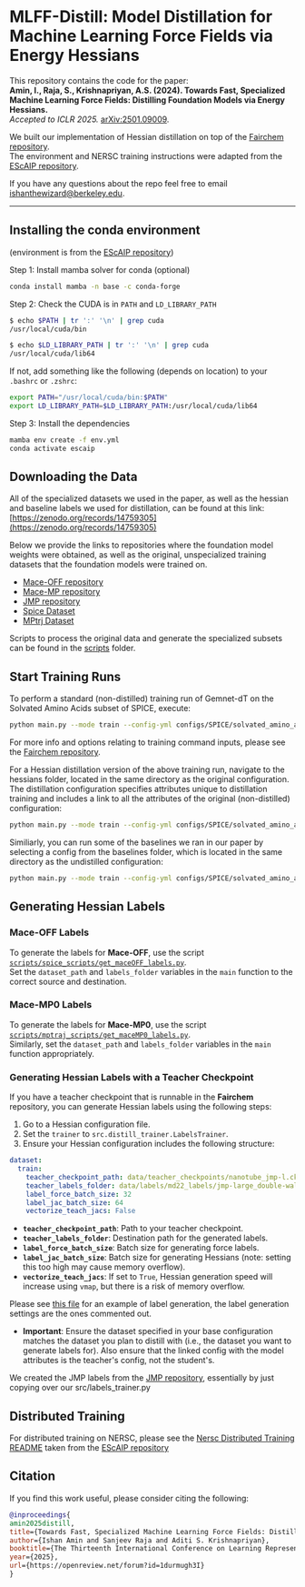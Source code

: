 # MLFF-Distill: Model Distillation for Machine Learning Force Fields via Energy Hessians

This repository contains the code for the paper:  
**Amin, I., Raja, S., Krishnapriyan, A.S. (2024). Towards Fast, Specialized Machine Learning Force Fields: Distilling Foundation Models via Energy Hessians.**  
*Accepted to ICLR 2025.* [arXiv:2501.09009](https://arxiv.org/abs/2501.09009).

We built our implementation of Hessian distillation on top of the [Fairchem repository](https://github.com/FAIR-Chem/fairchem).  
The environment and NERSC training instructions were adapted from the [EScAIP repository](https://github.com/ASK-Berkeley/EScAIP/tree/main).

If you have any questions about the repo feel free to email ishanthewizard@berkeley.edu.

---


## Installing the conda environment 
(environment is from the [EScAIP repository](https://github.com/ASK-Berkeley/EScAIP/tree/main))

Step 1: Install mamba solver for conda (optional)

```bash
conda install mamba -n base -c conda-forge
```

Step 2: Check the CUDA is in `PATH` and `LD_LIBRARY_PATH`

```bash
$ echo $PATH | tr ':' '\n' | grep cuda
/usr/local/cuda/bin

$ echo $LD_LIBRARY_PATH | tr ':' '\n' | grep cuda
/usr/local/cuda/lib64
```

If not, add something like the following (depends on location) to your `.bashrc` or `.zshrc`:

```bash
export PATH="/usr/local/cuda/bin:$PATH"
export LD_LIBRARY_PATH=$LD_LIBRARY_PATH:/usr/local/cuda/lib64
```

Step 3: Install the dependencies

```bash
mamba env create -f env.yml
conda activate escaip
```
## Downloading the Data
All of the specialized datasets we used in the paper, as well as the hessian and baseline labels we used for distillation, can be found at this link: [https://zenodo.org/records/14759305](https://zenodo.org/records/14759305)

Below we provide the links to repositories where the foundation model weights were obtained, as well as the original, unspecialized training datasets that the foundation models were trained on.

- [Mace-OFF repository](https://github.com/ACEsuit/mace-off)
- [Mace-MP repository](https://github.com/ACEsuit/mace-mp)
- [JMP repository](https://github.com/facebookresearch/JMP)
- [Spice Dataset](https://www.repository.cam.ac.uk/items/d50227cd-194f-4ba4-aeb7-2643a69f025f)
- [MPtrj Dataset](https://figshare.com/articles/dataset/Materials_Project_Trjectory_MPtrj_Dataset/23713842)

Scripts to process the original data and generate the specialized subsets can be found in the [scripts](scripts/) folder.

## Start Training Runs

To perform a standard (non-distilled) training run of Gemnet-dT on the Solvated Amino Acids subset of SPICE, execute:

```bash
python main.py --mode train --config-yml configs/SPICE/solvated_amino_acids/gemnet-dT-small.yml
```
For more info and options relating to training command inputs, please see the [Fairchem repository](https://github.com/FAIR-Chem/fairchem).

For a Hessian distillation version of the above training run, navigate to the hessians folder, located in the same directory as the original configuration. The distillation configuration specifies attributes unique to distillation training and includes a link to all the attributes of the original (non-distilled) configuration:

```bash
python main.py --mode train --config-yml configs/SPICE/solvated_amino_acids/hessian/gemnet-dT-small.yml
```

Similiarly, you can run some of the baselines we ran in our paper by selecting a config from the baselines folder, which is located in the same directory as the undistilled configuration:

```bash
python main.py --mode train --config-yml configs/SPICE/solvated_amino_acids/baselines/gemnet-dT-small-n2n.yml
```

## Generating Hessian Labels

### Mace-OFF Labels
To generate the labels for **Mace-OFF**, use the script [`scripts/spice_scripts/get_maceOFF_labels.py`](scripts/spice_scripts/get_maceOFF_labels.py).  
Set the `dataset_path` and `labels_folder` variables in the `main` function to the correct source and destination.

### Mace-MP0 Labels
To generate the labels for **Mace-MP0**, use the script [`scripts/mptraj_scripts/get_maceMP0_labels.py`](scripts/mptraj_scripts/get_maceMP0_labels.py).  
Similarly, set the `dataset_path` and `labels_folder` variables in the `main` function appropriately.


### Generating Hessian Labels with a Teacher Checkpoint
If you have a teacher checkpoint that is runnable in the **Fairchem** repository, you can generate Hessian labels using the following steps:

1. Go to a Hessian configuration file.
2. Set the `trainer` to `src.distill_trainer.LabelsTrainer`.
3. Ensure your Hessian configuration includes the following structure:

```yaml
dataset:
  train:
    teacher_checkpoint_path: data/teacher_checkpoints/nanotube_jmp-l.ckpt 
    teacher_labels_folder: data/labels/md22_labels/jmp-large_double-walled_nanotube/
    label_force_batch_size: 32
    label_jac_batch_size: 64
    vectorize_teach_jacs: False
```
- **`teacher_checkpoint_path`**: Path to your teacher checkpoint.  
- **`teacher_labels_folder`**: Destination path for the generated labels.  
- **`label_force_batch_size`**: Batch size for generating force labels.  
- **`label_jac_batch_size`**: Batch size for generating Hessians (note: setting this too high may cause memory overflow).  
- **`vectorize_teach_jacs`**: If set to `True`, Hessian generation speed will increase using `vmap`, but there is a risk of memory overflow.  

Please see [this file](configs/SPICE/solvated_amino_acids/hessian/gemnet-dT-small.yml) for an example of label generation, the label generation settings are the ones commented out.

- **Important**: Ensure the dataset specified in your base configuration matches the dataset you plan to distill with (i.e., the dataset you want to generate labels for). Also ensure that the linked config with the model attributes is the teacher's config, not the student's.

We created the JMP labels from the [JMP repository](https://github.com/facebookresearch/JMP), essentially by just copying over our src/labels_trainer.py 

## Distributed Training
For distributed training on NERSC, please see the [Nersc Distributed Training README](NERSC_dist_train.md) taken from the  [EScAIP repository](https://github.com/ASK-Berkeley/EScAIP/tree/main)

## Citation
If you find this work useful, please consider citing the following:

```bibtex
@inproceedings{
amin2025distill,
title={Towards Fast, Specialized Machine Learning Force Fields: Distilling Foundation Models via Energy Hessians},
author={Ishan Amin and Sanjeev Raja and Aditi S. Krishnapriyan},
booktitle={The Thirteenth International Conference on Learning Representations},
year={2025},
url={https://openreview.net/forum?id=1durmugh3I}
}
```
